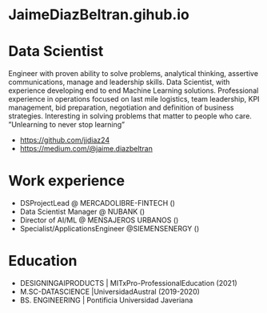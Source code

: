 # JaimeDiazBeltran.gihub.io

# Data Scientist 
Engineer with proven ability to solve problems, analytical thinking, assertive communications, manage and leadership skills. Data Scientist, with experience developing end to end Machine Learning solutions. Professional experience in operations focused on last mile logistics, team leadership, KPI management, bid preparation, negotiation and definition of business strategies. Interesting in solving problems that matter to people who care. ”Unlearning to never stop learning”

- https://github.com/jjdiaz24
- https://medium.com/@jaime.diazbeltran

# Work experience 

- DSProjectLead @ MERCADOLIBRE-FINTECH  ()
- Data Scientist Manager @ NUBANK  ()
- Director of AI/ML @ MENSAJEROS URBANOS ()
- Specialist/ApplicationsEngineer @SIEMENSENERGY ()

# Education
- DESIGNINGAIPRODUCTS | MITxPro-ProfessionalEducation (2021)
- M.SC-DATASCIENCE |UniversidadAustral (2019-2020)
- BS.  ENGINEERING | Pontificia Universidad Javeriana
